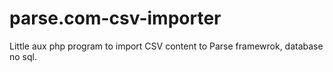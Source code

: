 # parse.com-csv-importer
Little aux php program to import CSV content to Parse framewrok, database no sql.
